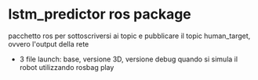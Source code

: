 # lstm_predictor ros package
pacchetto ros per sottoscriversi ai topic e pubblicare il topic human_target, ovvero l'output della rete

+ 3 file launch: base, versione 3D, versione debug quando si simula il robot utilizzando rosbag play
